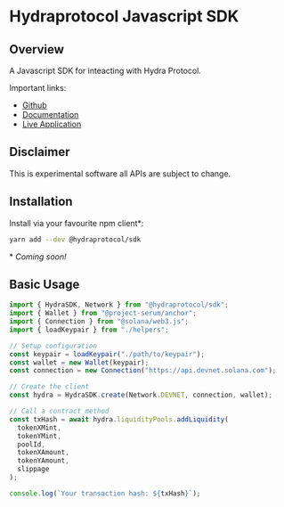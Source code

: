 # Hydraprotocol Javascript SDK

## Overview

A Javascript SDK for inteacting with Hydra Protocol.

Important links:

- [Github](https://github.com/hydraswap-io/monorepo/tree/devnet/modules/sdk)
- [Documentation](https://docs.hydraswap.io/sdk)
- [Live Application](https://beta.hydraswap.io)

## Disclaimer

This is experimental software all APIs are subject to change.

## Installation

Install via your favourite npm client\*:

```bash
yarn add --dev @hydraprotocol/sdk
```

\* _Coming soon!_

## Basic Usage

```ts
import { HydraSDK, Network } from "@hydraprotocol/sdk";
import { Wallet } from "@project-serum/anchor";
import { Connection } from "@solana/web3.js";
import { loadKeypair } from "./helpers";

// Setup configuration
const keypair = loadKeypair("./path/to/keypair");
const wallet = new Wallet(keypair);
const connection = new Connection("https://api.devnet.solana.com");

// Create the client
const hydra = HydraSDK.create(Network.DEVNET, connection, wallet);

// Call a contract method
const txHash = await hydra.liquidityPools.addLiquidity(
  tokenXMint,
  tokenYMint,
  poolId,
  tokenXAmount,
  tokenYAmount,
  slippage
);

console.log(`Your transaction hash: ${txHash}`);
```
